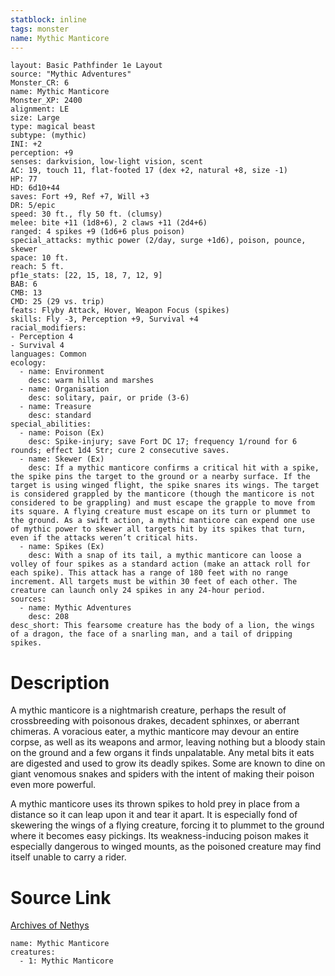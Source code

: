 ```yaml
---
statblock: inline
tags: monster
name: Mythic Manticore
---
```

```statblock
layout: Basic Pathfinder 1e Layout
source: "Mythic Adventures"
Monster_CR: 6
name: Mythic Manticore
Monster_XP: 2400
alignment: LE
size: Large
type: magical beast
subtype: (mythic)
INI: +2
perception: +9
senses: darkvision, low-light vision, scent
AC: 19, touch 11, flat-footed 17 (dex +2, natural +8, size -1)
HP: 77
HD: 6d10+44
saves: Fort +9, Ref +7, Will +3
DR: 5/epic
speed: 30 ft., fly 50 ft. (clumsy)
melee: bite +11 (1d8+6), 2 claws +11 (2d4+6)
ranged: 4 spikes +9 (1d6+6 plus poison)
special_attacks: mythic power (2/day, surge +1d6), poison, pounce, skewer
space: 10 ft.
reach: 5 ft.
pf1e_stats: [22, 15, 18, 7, 12, 9]
BAB: 6
CMB: 13
CMD: 25 (29 vs. trip)
feats: Flyby Attack, Hover, Weapon Focus (spikes)
skills: Fly -3, Perception +9, Survival +4
racial_modifiers:
- Perception 4
- Survival 4
languages: Common
ecology:
  - name: Environment
    desc: warm hills and marshes
  - name: Organisation
    desc: solitary, pair, or pride (3-6)
  - name: Treasure
    desc: standard
special_abilities:
  - name: Poison (Ex)
    desc: Spike-injury; save Fort DC 17; frequency 1/round for 6 rounds; effect 1d4 Str; cure 2 consecutive saves.
  - name: Skewer (Ex)
    desc: If a mythic manticore confirms a critical hit with a spike, the spike pins the target to the ground or a nearby surface. If the target is using winged flight, the spike snares its wings. The target is considered grappled by the manticore (though the manticore is not considered to be grappling) and must escape the grapple to move from its square. A flying creature must escape on its turn or plummet to the ground. As a swift action, a mythic manticore can expend one use of mythic power to skewer all targets hit by its spikes that turn, even if the attacks weren’t critical hits.
  - name: Spikes (Ex)
    desc: With a snap of its tail, a mythic manticore can loose a volley of four spikes as a standard action (make an attack roll for each spike). This attack has a range of 180 feet with no range increment. All targets must be within 30 feet of each other. The creature can launch only 24 spikes in any 24-hour period.
sources:
  - name: Mythic Adventures
    desc: 208
desc_short: This fearsome creature has the body of a lion, the wings of a dragon, the face of a snarling man, and a tail of dripping spikes.
```
# Description
A mythic manticore is a nightmarish creature, perhaps the result of crossbreeding with poisonous drakes, decadent sphinxes, or aberrant chimeras. A voracious eater, a mythic manticore may devour an entire corpse, as well as its weapons and armor, leaving nothing but a bloody stain on the ground and a few organs it finds unpalatable. Any metal bits it eats are digested and used to grow its deadly spikes. Some are known to dine on giant venomous snakes and spiders with the intent of making their poison even more powerful.

A mythic manticore uses its thrown spikes to hold prey in place from a distance so it can leap upon it and tear it apart. It is especially fond of skewering the wings of a flying creature, forcing it to plummet to the ground where it becomes easy pickings. Its weakness-inducing poison makes it especially dangerous to winged mounts, as the poisoned creature may find itself unable to carry a rider.
# Source Link
[Archives of Nethys](https://aonprd.com/MythicMonsterDisplay.aspx?ItemName=Manticore)
```encounter-table
name: Mythic Manticore
creatures:
  - 1: Mythic Manticore
```

